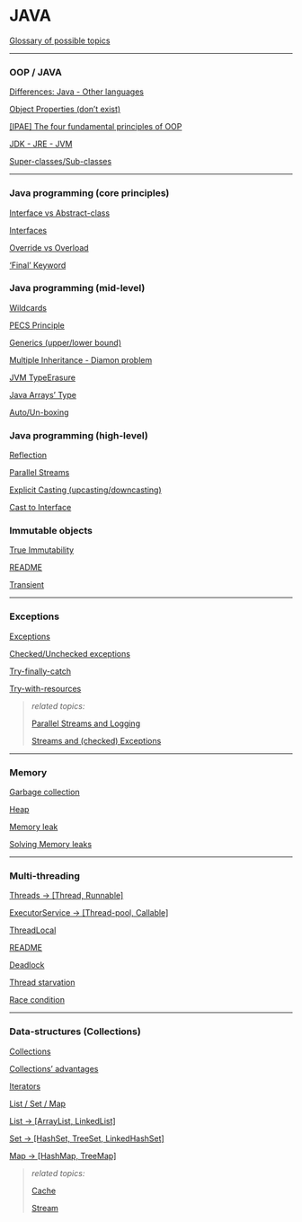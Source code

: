# JAVA

[Glossary of possible topics](Glossary%20of%20possible%20topics%20b0afb0ab434c4580af7cc3d606f69287.md)

---

### OOP / JAVA

[Differences: Java - Other languages](Differences%20Java%20-%20Other%20languages%201c05734c82234f2b9576d741a42c7bc0.md)

[Object Properties (don’t exist)](Object%20Properties%20(don’t%20exist)%20e6b26dbf608945349e33dc01235a0b6c.md)

[[IPAE] The four fundamental principles of OOP](JVM/JAVA/IPAE%20-%20The%20four%20fundamental%20principles%20of%20OOP/README.md)

[JDK - JRE - JVM](JDK%20-%20JRE%20-%20JVM%204513547064974a90872426d44840b846.md)

[Super-classes/Sub-classes](Super-classes%20Sub-classes%204a192ce6f4f44d349b2615e6c33c148b.md)

---

### Java programming (core principles)

[Interface vs Abstract-class](Interface%20vs%20Abstract-class%20378b17c7f24c4d83a81fc76999a31ee9.md)

[Interfaces](Interfaces%202b925158c2f345f1b03ca5d59a739bfb.md)

[Override vs Overload](Override%20vs%20Overload%2030a27d482d8548e2a2f26e25577685f6.md)

[‘Final’ Keyword](‘Final’%20Keyword%20e67c0079a6cd498387f105089a0a72c6.md)

### Java programming (mid-level)

[Wildcards](Wildcards%20fc2249a94dd34fd9985c04f574d419fc.md)

[PECS Principle](PECS%20Principle%200c7e3fc6522f4a91b7a2d559ac099e50.md)

[Generics (upper/lower bound)](Generics%20(upper%20lower%20bound)%20bf90908165ff4ebf9a3b6201252b123a.md)

[Multiple Inheritance - Diamon problem](Multiple%20Inheritance%20-%20Diamon%20problem%20f9817c45a5bc45b7a1d6404fe30ea04e.md)

[JVM TypeErasure](JVM%20TypeErasure%20840d264cc5234de0b775510ea8e6d1e1.md)

[Java Arrays’ Type](Java%20Arrays’%20Type%20b0484def70af427db87c8fb599557bdf.md)

[Auto/Un-boxing](Auto%20Un-boxing%20b88d1d6f32554b02a458a2cc96c28094.md)

### Java programming (high-level)

[Reflection](Reflection%20dc404060fc34477ab289e63b11f8751e.md)

[Parallel Streams](Parallel%20Streams%2081cdad9d2cff4e0cb9d747fbfa22fc74.md)

[Explicit Casting (upcasting/downcasting)](Explicit%20Casting%20(upcasting%20downcasting)%20157f43076d694bbcac2e1f94ecf5ddcf.md)

[Cast to Interface](Cast%20to%20Interface%20eca0a629e9604363ae1324db10504ddf.md)

### Immutable objects

[True Immutability](True%20Immutability%20b31cce3156434710a86e15dc25bb41d6.md)

[README](JVM/JAVA/Beans/README.md)

[Transient](Transient%20bf59d6d99f3a46a6a43702a1d1ee01d4.md)

---

### Exceptions

[Exceptions](Exceptions%207390bbdc97544552a5c83de347c0927d.md)

[Checked/Unchecked exceptions](Checked%20Unchecked%20exceptions%2056fa109873e44f6fba9686534a13a13a.md)

[Try-finally-catch](Try-finally-catch%2066c6ba68df3548e0bbe6d6644d6b6b63.md)

[Try-with-resources](Try-with-resources%204e8f9e86294c4e32a64a52c471e7c4af.md)

> *related topics:*
> 
> 
> [Parallel Streams and Logging](Parallel%20Streams%20and%20Logging%20be300b23b4aa479faa8410da7d254c18.md)
> 
> [Streams and (checked) Exceptions](Streams%20and%20(checked)%20Exceptions%20683be569d43c4ca3a1a6c5eea664e55e.md)
> 

---

### Memory

[Garbage collection](Garbage%20collection%20fc98b550112543ceb37841f6817faae2.md)

[Heap](Heap%206c4aa32af87c48abbceab0229e0974aa.md)

[Memory leak](Memory%20leak%20b36d41effe3d452488d9b35908957018.md)

[Solving Memory leaks](Solving%20Memory%20leaks%20730ff73675c340bb8406e84a70794bdd.md)

---

### Multi-threading

[Threads → [Thread, Runnable]](Threads%20→%20[Thread,%20Runnable]%202c0dfb745a5144ccbd0ef69e51aced28.md)

[ExecutorService → [Thread-pool, Callable]](ExecutorService%20→%20[Thread-pool,%20Callable]%20f9da364fb07748008377747c8c7c74c5.md)

[ThreadLocal](ThreadLocal%20cc31bd8714c34938a1cd9fe2409c3c81.md)

[README](JVM/JAVA/Synchronization/README.md)

[Deadlock](Deadlock%20555ab4253c354bdb9316cd46250e282f.md)

[Thread starvation](Thread%20starvation%20229a7d5858f14970ae98a32dbd740349.md)

[Race condition](Race%20condition%20d404c54872ef41029dce4453c40f130b.md)

---

### Data-structures (Collections)

[Collections](JVM/JAVA/Collections/README.md)

[Collections’ advantages](Collections’%20advantages%20623fd9898b554f29af16e9afdae1e944.md)

[Iterators](Iterators%20ce4a317da18d4e5092337d56ee980871.md)

[List / Set / Map](List%20Set%20Map%2030a18f46cedb46df8c9c3919ee6bda5b.md)

[List → [ArrayList, LinkedList]](List%20→%20[ArrayList,%20LinkedList]%20a3c83f10e4144786a66cb757d1662b13.md)

[Set → [HashSet, TreeSet, LinkedHashSet]](Set%20→%20[HashSet,%20TreeSet,%20LinkedHashSet]%202d3bc7ed6fb4435282ae92f1c70882d1.md)

[Map → [HashMap, TreeMap]](Map%20→%20[HashMap,%20TreeMap]%20f885cafc9ab5400cabdb259e9f5df284.md)

> *related topics:*
> 
> 
> [Cache](Cache%20ab758fa629d74a47bef41511b69d7f93.md)
> 
> [Stream](Stream%205448e55bf4854ff6915e920dc0983616.md)
>